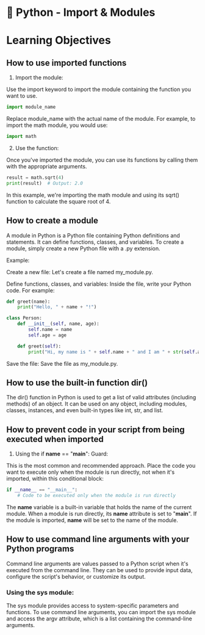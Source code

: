 # 🐍 Python - Import & Modules
# Learning Objectives
## How to use imported functions
1. Import the module:

Use the import keyword to import the module containing the function you want to use.
```Python
import module_name
```

Replace module_name with the actual name of the module. For example, to import the math module, you would use:

```Python
import math
```

2. Use the function:

Once you've imported the module, you can use its functions by calling them with the appropriate arguments.
```Python
result = math.sqrt(4)
print(result)  # Output: 2.0
```

In this example, we're importing the math module and using its sqrt() function to calculate the square root of 4.

## How to create a module
A module in Python is a Python file containing Python definitions and statements. It can define functions, classes, and variables. To create a module, simply create a new Python file with a .py extension.

Example:

Create a new file: Let's create a file named my_module.py.

Define functions, classes, and variables: Inside the file, write your Python code. For example:

```Python
def greet(name):
    print("Hello, " + name + "!")

class Person:
    def __init__(self, name, age):
        self.name = name
        self.age = age

    def greet(self):
        print("Hi, my name is " + self.name + " and I am " + str(self.age) + " years old.")
```
Save the file: Save the file as my_module.py.

## How to use the built-in function dir()
The dir() function in Python is used to get a list of valid attributes (including methods) of an object. It can be used on any object, including modules, classes, instances, and even built-in types like int, str, and list.

## How to prevent code in your script from being executed when imported
1. Using the if __name__ == "__main__": Guard:

This is the most common and recommended approach. Place the code you want to execute only when the module is run directly, not when it's imported, within this conditional block:

```Python
if __name__ == "__main__":
    # Code to be executed only when the module is run directly
```

The __name__ variable is a built-in variable that holds the name of the current module. When a module is run directly, its __name__ attribute is set to "__main__". If the module is imported, __name__ will be set to the name of the module.
## How to use command line arguments with your Python programs
Command line arguments are values passed to a Python script when it's executed from the command line. They can be used to provide input data, configure the script's behavior, or customize its output.

### Using the sys module:

The sys module provides access to system-specific parameters and functions. To use command line arguments, you can import the sys module and access the argv attribute, which is a list containing the command-line arguments.
